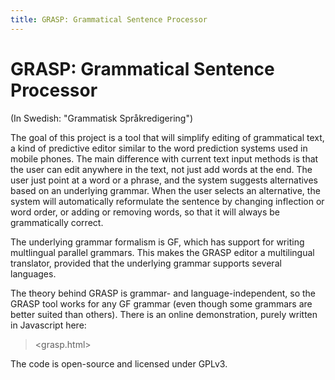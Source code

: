 ```yaml
---
title: GRASP: Grammatical Sentence Processor
---
```


# GRASP: Grammatical Sentence Processor

(In Swedish: "Grammatisk Språkredigering")

The goal of this project is a tool that will simplify editing of grammatical text, a kind of predictive editor similar to the word prediction systems used in mobile phones. The main difference with current text input methods is that the user can edit anywhere in the text, not just add words at the end. The user just point at a word or a phrase, and the system suggests alternatives based on an underlying grammar. When the user selects an alternative, the system will automatically reformulate the sentence by changing inflection or word order, or adding or removing words, so that it will always be grammatically correct.

The underlying grammar formalism is GF, which has support for writing multlingual parallel grammars. This makes the GRASP editor a multilingual translator, provided that the underlying grammar supports several languages.

The theory behind GRASP is grammar- and language-independent, so the GRASP tool works for any GF grammar (even though some grammars are better suited than others). There is an online demonstration, purely written in Javascript here:

> <grasp.html>

The code is open-source and licensed under GPLv3.


<!-- ## Publications and presentations -->

<!-- Short paper and poster presented at SLTC'10, 3rd Swedish Language Technology Conference, October 2010, in Linköping: grasp-sltc.pdf, grasp-poster.pdf -->
<!-- Paper describing the underlying theory presented at Nodalida'11, 18th Nordic Conference of Computational Linguistics, May 2011, in Rīga, 2011: grasp-nodalida.pdf -->
<!-- Presentation at the first ISAAC Nordic Symposium, May 2011, in Gothenburg: ISAAC-talk-110524.pdf -->
<!-- Presentation at the LOCI II Workshop, June 2011, in London: LOCI-talk-110617.pdf -->
<!-- Local presentation here in Gothenburg: Gbg-talk-130903.pdf -->
